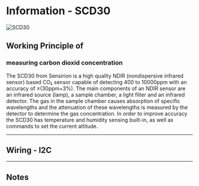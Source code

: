 # Information - SCD30
![SCD30](https://www.mouser.de/images/marketingid/2018/img/187534792_Sensirion_SCD30SensorModule.png?v=100619.0439)

## Working Principle of
### measuring carbon dioxid concentration

The SCD30 from Sensirion is a high quality NDIR (nondispersive infrared sensor) based CO₂ sensor capable of detecting 400 to 10000ppm with an accuracy of ±(30ppm+3%). The main components of an NDIR sensor are an infrared source (lamp), a sample chamber, a light filter and an infrared detector. The gas in the sample chamber causes absorption of specific wavelengths and the attenuation of these wavelengths is measured by the detector to determine the gas concentration. In order to improve accuracy the SCD30 has temperature and humidity sensing built-in, as well as commands to set the current altitude.
___

## Wiring - I2C

___

## Notes
